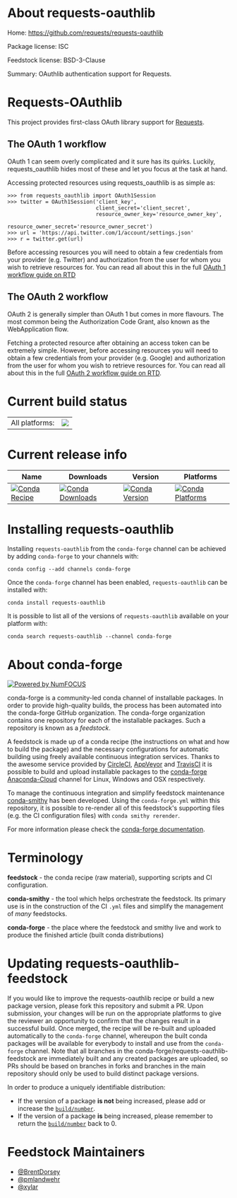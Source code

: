 About requests-oauthlib
=======================

Home: https://github.com/requests/requests-oauthlib

Package license: ISC

Feedstock license: BSD-3-Clause

Summary: OAuthlib authentication support for Requests.

Requests-OAuthlib
=========================================================

This project provides first-class OAuth library support for [Requests](http://python-requests.org).

The OAuth 1 workflow
--------------------

OAuth 1 can seem overly complicated and it sure has its quirks. Luckily,
requests_oauthlib hides most of these and let you focus at the task at hand.

Accessing protected resources using requests_oauthlib is as simple as:

    >>> from requests_oauthlib import OAuth1Session
    >>> twitter = OAuth1Session('client_key',
                                client_secret='client_secret',
                                resource_owner_key='resource_owner_key',
                                resource_owner_secret='resource_owner_secret')
    >>> url = 'https://api.twitter.com/1/account/settings.json'
    >>> r = twitter.get(url)

Before accessing resources you will need to obtain a few credentials from your
provider (e.g. Twitter) and authorization from the user for whom you wish to
retrieve resources for. You can read all about this in the full
[OAuth 1 workflow guide on RTD](https://requests-oauthlib.readthedocs.io/en/latest/oauth1_workflow.html)

The OAuth 2 workflow
--------------------

OAuth 2 is generally simpler than OAuth 1 but comes in more flavours. The most
common being the Authorization Code Grant, also known as the WebApplication
flow.

Fetching a protected resource after obtaining an access token can be extremely
simple. However, before accessing resources you will need to obtain a few
credentials from your provider (e.g. Google) and authorization from the user
for whom you wish to retrieve resources for. You can read all about this in the
full [OAuth 2 workflow guide on RTD](https://requests-oauthlib.readthedocs.io/en/latest/oauth2_workflow.html).


Current build status
====================


<table><tr><td>All platforms:</td>
    <td>
      <a href="https://dev.azure.com/conda-forge/feedstock-builds/_build/latest?definitionId=3525&branchName=master">
        <img src="https://dev.azure.com/conda-forge/feedstock-builds/_apis/build/status/requests-oauthlib-feedstock?branchName=master">
      </a>
    </td>
  </tr>
</table>

Current release info
====================

| Name | Downloads | Version | Platforms |
| --- | --- | --- | --- |
| [![Conda Recipe](https://img.shields.io/badge/recipe-requests--oauthlib-green.svg)](https://anaconda.org/conda-forge/requests-oauthlib) | [![Conda Downloads](https://img.shields.io/conda/dn/conda-forge/requests-oauthlib.svg)](https://anaconda.org/conda-forge/requests-oauthlib) | [![Conda Version](https://img.shields.io/conda/vn/conda-forge/requests-oauthlib.svg)](https://anaconda.org/conda-forge/requests-oauthlib) | [![Conda Platforms](https://img.shields.io/conda/pn/conda-forge/requests-oauthlib.svg)](https://anaconda.org/conda-forge/requests-oauthlib) |

Installing requests-oauthlib
============================

Installing `requests-oauthlib` from the `conda-forge` channel can be achieved by adding `conda-forge` to your channels with:

```
conda config --add channels conda-forge
```

Once the `conda-forge` channel has been enabled, `requests-oauthlib` can be installed with:

```
conda install requests-oauthlib
```

It is possible to list all of the versions of `requests-oauthlib` available on your platform with:

```
conda search requests-oauthlib --channel conda-forge
```


About conda-forge
=================

[![Powered by NumFOCUS](https://img.shields.io/badge/powered%20by-NumFOCUS-orange.svg?style=flat&colorA=E1523D&colorB=007D8A)](http://numfocus.org)

conda-forge is a community-led conda channel of installable packages.
In order to provide high-quality builds, the process has been automated into the
conda-forge GitHub organization. The conda-forge organization contains one repository
for each of the installable packages. Such a repository is known as a *feedstock*.

A feedstock is made up of a conda recipe (the instructions on what and how to build
the package) and the necessary configurations for automatic building using freely
available continuous integration services. Thanks to the awesome service provided by
[CircleCI](https://circleci.com/), [AppVeyor](https://www.appveyor.com/)
and [TravisCI](https://travis-ci.com/) it is possible to build and upload installable
packages to the [conda-forge](https://anaconda.org/conda-forge)
[Anaconda-Cloud](https://anaconda.org/) channel for Linux, Windows and OSX respectively.

To manage the continuous integration and simplify feedstock maintenance
[conda-smithy](https://github.com/conda-forge/conda-smithy) has been developed.
Using the ``conda-forge.yml`` within this repository, it is possible to re-render all of
this feedstock's supporting files (e.g. the CI configuration files) with ``conda smithy rerender``.

For more information please check the [conda-forge documentation](https://conda-forge.org/docs/).

Terminology
===========

**feedstock** - the conda recipe (raw material), supporting scripts and CI configuration.

**conda-smithy** - the tool which helps orchestrate the feedstock.
                   Its primary use is in the construction of the CI ``.yml`` files
                   and simplify the management of *many* feedstocks.

**conda-forge** - the place where the feedstock and smithy live and work to
                  produce the finished article (built conda distributions)


Updating requests-oauthlib-feedstock
====================================

If you would like to improve the requests-oauthlib recipe or build a new
package version, please fork this repository and submit a PR. Upon submission,
your changes will be run on the appropriate platforms to give the reviewer an
opportunity to confirm that the changes result in a successful build. Once
merged, the recipe will be re-built and uploaded automatically to the
`conda-forge` channel, whereupon the built conda packages will be available for
everybody to install and use from the `conda-forge` channel.
Note that all branches in the conda-forge/requests-oauthlib-feedstock are
immediately built and any created packages are uploaded, so PRs should be based
on branches in forks and branches in the main repository should only be used to
build distinct package versions.

In order to produce a uniquely identifiable distribution:
 * If the version of a package **is not** being increased, please add or increase
   the [``build/number``](https://conda.io/docs/user-guide/tasks/build-packages/define-metadata.html#build-number-and-string).
 * If the version of a package **is** being increased, please remember to return
   the [``build/number``](https://conda.io/docs/user-guide/tasks/build-packages/define-metadata.html#build-number-and-string)
   back to 0.

Feedstock Maintainers
=====================

* [@BrentDorsey](https://github.com/BrentDorsey/)
* [@pmlandwehr](https://github.com/pmlandwehr/)
* [@xylar](https://github.com/xylar/)

